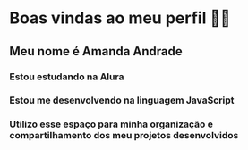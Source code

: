 # Boas vindas ao meu perfil 💙💙

## Meu nome é Amanda Andrade

### Estou estudando na Alura
### Estou me desenvolvendo na linguagem JavaScript
### Utilizo esse espaço para minha organização e compartilhamento dos meu projetos desenvolvidos
